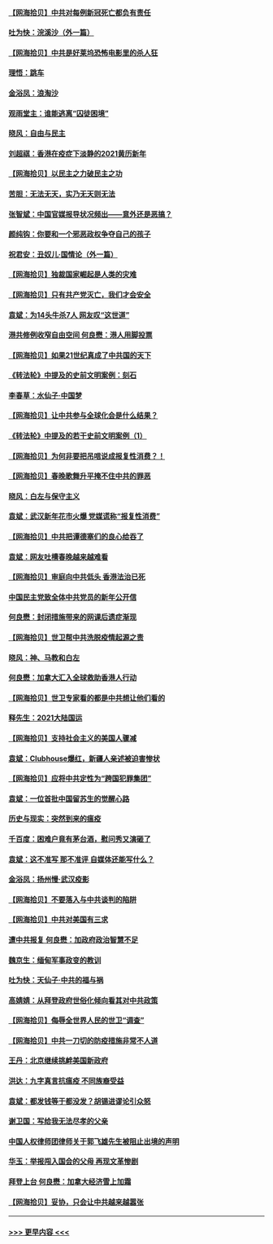 #### [【网海拾贝】中共对每例新冠死亡都负有责任](../pages/nsc993/n12769325.md?t=02240802) 
#### [吐为快：浣溪沙（外一篇）](../pages/nsc993/n12768381.md?t=02240802) 
#### [【网海拾贝】中共是好莱坞恐怖电影里的杀人狂](../pages/nsc993/n12767295.md?t=02240802) 
#### [理悟：跳车](../pages/nsc993/n12767271.md?t=02240802) 
#### [金浴凤：浪淘沙](../pages/nsc993/n12766044.md?t=02240802) 
#### [观雨堂主：谁能逃离“囚徒困境”](../pages/nsc993/n12766004.md?t=02240802) 
#### [晓风：自由与民主](../pages/nsc993/n12765244.md?t=02240802) 
#### [刘超祺：香港在疫症下淡静的2021黄历新年](../pages/nsc993/n12765193.md?t=02240802) 
#### [【网海拾贝】以民主之力破民主之功](../pages/nsc993/n12765175.md?t=02240802) 
#### [苦胆：无法无天，实乃无天则无法](../pages/nsc993/n12765142.md?t=02240802) 
#### [张智斌：中国官媒报导状况频出——意外还是恶搞？](../pages/nsc993/n12765124.md?t=02240802) 
#### [颜纯钩：你要和一个邪恶政权争夺自己的孩子](../pages/nsc993/n12764299.md?t=02240802) 
#### [祝君安：丑奴儿‧国情论（外一篇）](../pages/nsc993/n12764204.md?t=02240802) 
#### [【网海拾贝】独裁国家崛起是人类的灾难](../pages/nsc993/n12764177.md?t=02240802) 
#### [【网海拾贝】只有共产党灭亡，我们才会安全](../pages/nsc993/n12762110.md?t=02240802) 
#### [袁斌：为14头牛杀7人 网友叹“这世道”](../pages/nsc993/n12762059.md?t=02240802) 
#### [港共修例收窄自由空间 何良懋：港人用脚投票](../pages/nsc993/n12760734.md?t=02240802) 
#### [【网海拾贝】如果21世纪真成了中共国的天下](../pages/nsc993/n12759741.md?t=02240802) 
#### [《转法轮》中提及的史前文明案例：刻石](../pages/nsc993/n12758577.md?t=02240802) 
#### [李春草：水仙子‧中国梦](../pages/nsc993/n12757686.md?t=02240802) 
#### [【网海拾贝】让中共参与全球化会是什么结果？](../pages/nsc993/n12757585.md?t=02240802) 
#### [《转法轮》中提及的若干史前文明案例（1）](../pages/nsc993/n12756200.md?t=02240802) 
#### [【网海拾贝】为何非要把吊唁说成报复性消费？！](../pages/nsc993/n12753738.md?t=02240802) 
#### [【网海拾贝】春晚歌舞升平掩不住中共的罪恶](../pages/nsc993/n12752025.md?t=02240802) 
#### [晓风：白左与保守主义](../pages/nsc993/n12752016.md?t=02240802) 
#### [袁斌：武汉新年花市火爆 党媒谎称“报复性消费”](../pages/nsc993/n12751938.md?t=02240802) 
#### [【网海拾贝】中共把谭德塞们的良心给吞了](../pages/nsc993/n12750636.md?t=02240802) 
#### [袁斌：网友吐槽春晚越来越难看](../pages/nsc993/n12750619.md?t=02240802) 
#### [【网海拾贝】审庭向中共低头 香港法治已死](../pages/nsc993/n12748910.md?t=02240802) 
#### [中国民主党致全体中共党员的新年公开信](../pages/nsc993/n12747581.md?t=02240802) 
#### [何良懋：封闭措施带来的网课后遗症渐现](../pages/nsc993/n12747478.md?t=02240802) 
#### [【网海拾贝】世卫帮中共洗脱疫情起源之责](../pages/nsc993/n12746838.md?t=02240802) 
#### [晓风：神、马教和白左](../pages/nsc993/n12746828.md?t=02240802) 
#### [何良懋：加拿大汇入全球救助香港人行动](../pages/nsc993/n12746719.md?t=02240802) 
#### [【网海拾贝】世卫专家看的都是中共想让他们看的](../pages/nsc993/n12744865.md?t=02240802) 
#### [释先生：2021大陆国运](../pages/nsc993/n12744813.md?t=02240802) 
#### [【网海拾贝】支持社会主义的美国人骤减](../pages/nsc993/n12742476.md?t=02240802) 
#### [袁斌：Clubhouse爆红，新疆人亲述被迫害惨状](../pages/nsc993/n12742407.md?t=02240802) 
#### [【网海拾贝】应将中共定性为“跨国犯罪集团”](../pages/nsc993/n12740430.md?t=02240802) 
#### [袁斌：一位首批中国留苏生的觉醒心路](../pages/nsc993/n12740396.md?t=02240802) 
#### [历史与现实：突然到来的瘟疫](../pages/nsc993/n12738507.md?t=02240802) 
#### [千百度：困难户竟有茅台酒，慰问秀又演砸了](../pages/nsc993/n12738362.md?t=02240802) 
#### [袁斌：这不准写 那不准评 自媒体还能写什么？](../pages/nsc993/n12737833.md?t=02240802) 
#### [金浴凤：扬州慢‧武汉疫影](../pages/nsc993/n12737248.md?t=02240802) 
#### [【网海拾贝】不要落入与中共谈判的陷阱](../pages/nsc993/n12735229.md?t=02240802) 
#### [【网海拾贝】中共对美国有三求](../pages/nsc993/n12735197.md?t=02240802) 
#### [遭中共报复 何良懋：加政府政治智慧不足](../pages/nsc993/n12734323.md?t=02240802) 
#### [魏京生：缅甸军事政变的教训](../pages/nsc993/n12732470.md?t=02240802) 
#### [吐为快：天仙子·中共的福与祸](../pages/nsc993/n12732165.md?t=02240802) 
#### [高婧婧：从拜登政府世俗化倾向看其对中共政策](../pages/nsc993/n12730028.md?t=02240802) 
#### [【网海拾贝】侮辱全世界人民的世卫“调查”](../pages/nsc993/n12727884.md?t=02240802) 
#### [【网海拾贝】中共一刀切的防疫措施非常不人道](../pages/nsc993/n12724879.md?t=02240802) 
#### [王丹：北京继续挑衅美国新政府](../pages/nsc993/n12722456.md?t=02240802) 
#### [洪达：九字真言抗瘟疫 不同族裔受益](../pages/nsc993/n12722448.md?t=02240802) 
#### [袁斌：都发钱等于都没发？胡锡进谬论引众怒](../pages/nsc993/n12722393.md?t=02240802) 
#### [谢卫国：写给我无法尽孝的父亲](../pages/nsc993/n12720325.md?t=02240802) 
#### [中国人权律师团律师关于郭飞雄先生被阻止出境的声明](../pages/nsc993/n12720203.md?t=02240802) 
#### [华玉：举报闯入国会的父母 再现文革惨剧](../pages/nsc993/n12719070.md?t=02240802) 
#### [拜登上台 何良懋：加拿大经济雪上加霜](../pages/nsc993/n12718943.md?t=02240802) 
#### [【网海拾贝】妥协，只会让中共越来越嚣张](../pages/nsc993/n12717392.md?t=02240802) 

----
#### [ >>> 更早内容 <<< ](../indexes/nsc993-earlier.md)
